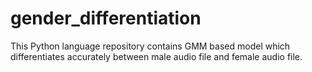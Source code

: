 # gender_differentiation
This Python language repository contains GMM based model which differentiates accurately between male audio file and female audio file. 

